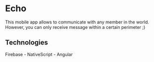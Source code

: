 
# Echo
This mobile app allows to communicate with any member in the world.
However, you can only receive message within a certain perimeter ;)
## Technologies
Firebase - NativeScript - Angular
